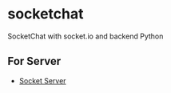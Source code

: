 # socketchat

SocketChat with socket.io and backend Python

## For Server

- [Socket Server](https://github.com/yusriltakeuchi/socket_server)
